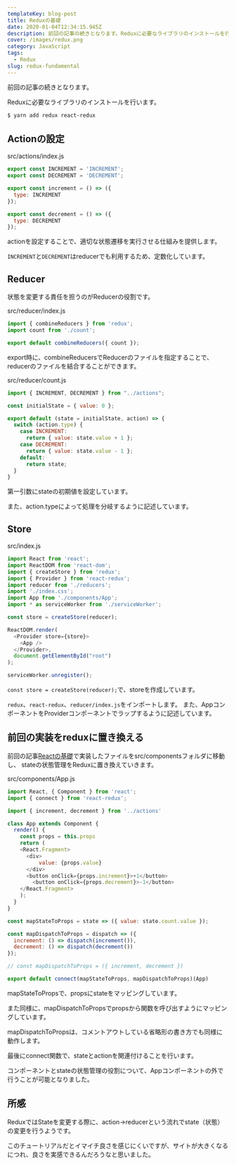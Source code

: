 ```yaml
---
templateKey: blog-post
title: Reduxの基礎
date: 2020-01-04T12:34:15.945Z
description: 前回の記事の続きとなります。Reduxに必要なライブラリのインストールを行います。
cover: /images/redux.png
category: JavaScript
tags:
  - Redux
slug: redux-fundamental
---
```

前回の記事の続きとなります。

Reduxに必要なライブラリのインストールを行います。

```bash
$ yarn add redux react-redux
```

## Actionの設定

src/actions/index.js

```js
export const INCREMENT = 'INCREMENT';
export const DECREMENT = 'DECREMENT';

export const increment = () => ({
  type: INCREMENT
});

export const decrement = () => ({
  type: DECREMENT
});
```

actionを設定することで、適切な状態遷移を実行させる仕組みを提供します。

`INCREMENT`と`DECREMENT`はreducerでも利用するため、定数化しています。

## Reducer

状態を変更する責任を担うのがReducerの役割です。

src/reducer/index.js

```js
import { combineReducers } from 'redux';
import count from './count';

export default combineReducers({ count });
```

export時に、combineReducersでReducerのファイルを指定することで、reducerのファイルを結合することができます。

src/reducer/count.js

```js
import { INCREMENT, DECREMENT } from "../actions";

const initialState = { value: 0 };

export default (state = initialState, action) => {
  switch (action.type) {
    case INCREMENT:
      return { value: state.value + 1 };
    case DECREMENT:
      return { value: state.value - 1 };
    default:
      return state;
  }
}
```

第一引数にstateの初期値を設定しています。

また、action.typeによって処理を分岐するように記述しています。

## Store

src/index.js

```js
import React from 'react';
import ReactDOM from 'react-dom';
import { createStore } from 'redux';
import { Provider } from 'react-redux';
import reducer from './reducers';
import './index.css';
import App from './components/App';
import * as serviceWorker from './serviceWorker';

const store = createStore(reducer);

ReactDOM.render(
  <Provider store={store}>
    <App />
  </Provider>,
  document.getElementById("root")
);

serviceWorker.unregister();
```

`const store = createStore(reducer);`で、storeを作成しています。

`redux`、`react-redux`、`reducer/index.js`をインポートします。
また、AppコンポーネントをProviderコンポーネントでラップするように記述しています。


## 前回の実装をreduxに置き換える

前回の記事[Reactの基礎](https://junpeko.tech/react-fundamental)で実装したファイルをsrc/componentsフォルダに移動し、
stateの状態管理をReduxに置き換えていきます。

src/components/App.js

```js
import React, { Component } from 'react';
import { connect } from 'react-redux';

import { increment, decrement } from '../actions'

class App extends Component {
  render() {
    const props = this.props
    return (
    <React.Fragment>
      <div>
          value: {props.value}
      </div>
      <button onClick={props.increment}>+1</button>
        <button onClick={props.decrement}>-1</button>
    </React.Fragment>
    );
  }
}

const mapStateToProps = state => ({ value: state.count.value });

const mapDispatchToProps = dispatch => ({
  increment: () => dispatch(increment()),
  decrement: () => dispatch(decrement())
});

// const mapDispatchToProps = ({ increment, decrement })

export default connect(mapStateToProps, mapDispatchToProps)(App)
```

mapStateToPropsで、propsにstateをマッピングしています。

また同様に、mapDispatchToPropsでpropsから関数を呼び出すようにマッピングしています。

mapDispatchToPropsは、コメントアウトしている省略形の書き方でも同様に動作します。

最後にconnect関数で、stateとactionを関連付けることを行います。

コンポーネントとstateの状態管理の役割について、Appコンポーネントの外で行うことが可能となりました。

## 所感

ReduxではStateを変更する際に、action→reducerという流れでstate（状態）の変更を行うようです。

このチュートリアルだとイマイチ良さを感じにくいですが、サイトが大きくなるにつれ、良さを実感できるんだろうなと思いました。

